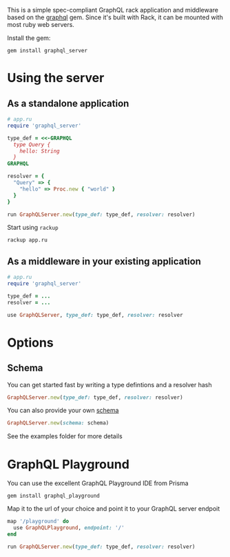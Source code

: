This is a simple spec-compliant GraphQL rack application and middleware based on the [graphql](https://github.com/rmosolgo/graphql-ruby) gem. Since it's built with Rack, it can be mounted with most ruby web servers.

Install the gem:

```
gem install graphql_server
```

# Using the server

## As a standalone application

```ruby
# app.ru
require 'graphql_server'

type_def = <<-GRAPHQL
  type Query {
    hello: String
  }
GRAPHQL

resolver = {
  "Query" => {
    "hello" => Proc.new { "world" }
  }
}

run GraphQLServer.new(type_def: type_def, resolver: resolver)
```

Start using `rackup`

```
rackup app.ru
```

## As a middleware in your existing application

```ruby
# app.ru
require 'graphql_server'

type_def = ...
resolver = ...

use GraphQLServer, type_def: type_def, resolver: resolver
```

# Options

## Schema

You can get started fast by writing a type defintions and a resolver hash

```ruby
GraphQLServer.new(type_def: type_def, resolver: resolver)
```

You can also provide your own [schema](http://graphql-ruby.org/schema/definition.html)

```ruby
GraphQLServer.new(schema: schema)
```

See the examples folder for more details

# GraphQL Playground

You can use the excellent GraphQL Playground IDE from Prisma

```
gem install graphql_playground
```

Map it to the url of your choice and point it to your GraphQL server endpoit

```ruby
map '/playground' do
  use GraphQLPlayground, endpoint: '/'
end

run GraphQLServer.new(type_def: type_def, resolver: resolver)
```
